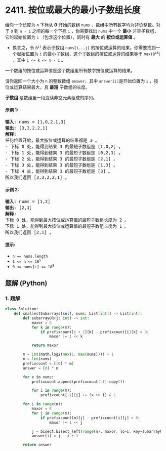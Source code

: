 # 2411. 按位或最大的最小子数组长度
给你一个长度为 `n` 下标从 **0** 开始的数组 `nums` ，数组中所有数字均为非负整数。对于 `0` 到 `n - 1` 之间的每一个下标 `i` ，你需要找出 `nums` 中一个 **最小** 非空子数组，它的起始位置为 `i` （包含这个位置），同时有 **最大** 的 **按位或运算值** 。

* 换言之，令 <code>B<sup>ij</sup></code> 表示子数组 `nums[i...j]` 的按位或运算的结果，你需要找到一个起始位置为 `i` 的最小子数组，这个子数组的按位或运算的结果等于 <code>max(B<sup>ik</sup>)</code> ，其中 `i <= k <= n - 1` 。

一个数组的按位或运算值是这个数组里所有数字按位或运算的结果。

请你返回一个大小为 `n` 的整数数组 `answer`，其中 `answer[i]`是开始位置为 `i` ，按位或运算结果最大，且 **最短** 子数组的长度。

**子数组** 是数组里一段连续非空元素组成的序列。

#### 示例 1:
<pre>
<strong>输入:</strong> nums = [1,0,2,1,3]
<strong>输出:</strong> [3,3,2,2,1]
<strong>解释:</strong>
任何位置开始，最大按位或运算的结果都是 3 。
- 下标 0 处，能得到结果 3 的最短子数组是 [1,0,2] 。
- 下标 1 处，能得到结果 3 的最短子数组是 [0,2,1] 。
- 下标 2 处，能得到结果 3 的最短子数组是 [2,1] 。
- 下标 3 处，能得到结果 3 的最短子数组是 [1,3] 。
- 下标 4 处，能得到结果 3 的最短子数组是 [3] 。
所以我们返回 [3,3,2,2,1] 。
</pre>

#### 示例 2:
<pre>
<strong>输入:</strong> nums = [1,2]
<strong>输出:</strong> [2,1]
<strong>解释:</strong>
下标 0 处，能得到最大按位或运算值的最短子数组长度为 2 。
下标 1 处，能得到最大按位或运算值的最短子数组长度为 1 。
所以我们返回 [2,1] 。
</pre>

#### 提示:
* `n == nums.length`
* <code>1 <= n <= 10<sup>5</sup></code>
* <code>0 <= nums[i] <= 10<sup>9</sup></code>

## 题解 (Python)

### 1. 题解
```Python
class Solution:
    def smallestSubarrays(self, nums: List[int]) -> List[int]:
        def subarrayOR(j: int) -> int:
            maxor = 0
            for k in range(m):
                if prefixcount[j + 1][k] - prefixcount[i][k] > 0:
                    maxor |= 1 << k

            return maxor

        m = int(math.log2(max(1, max(nums)))) + 1
        n = len(nums)
        prefixcount = [[0] * m]
        answer = [0] * n

        for x in nums:
            prefixcount.append(prefixcount[-1].copy())

            for i in range(m):
                prefixcount[-1][i] += (x >> i) & 1

        for i in range(n):
            maxor = 0
            for j in range(m):
                if prefixcount[n][j] - prefixcount[i][j] > 0:
                    maxor |= 1 << j

            j = bisect.bisect_left(range(n), maxor, lo=i, key=subarrayOR)
            answer[i] = j - i + 1

        return answer
```
